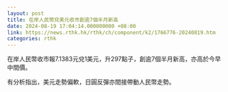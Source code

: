 ```yaml
---
layout: post
title: 在岸人民幣兌美元收市創逾7個半月新高
date: 2024-08-19 17:04:14.000000000 +08:00
link: https://news.rthk.hk/rthk/ch/component/k2/1766776-20240819.htm
categories: rthk
---
```


在岸人民幣收市報7.1383元兌1美元，升297點子，創逾7個半月新高，亦高於今早中間價。

有分析指出，美元走勢偏軟，日圓反彈亦間接帶動人民幣走勢。
